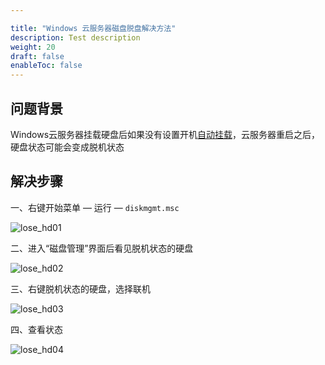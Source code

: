 ```yaml
---

title: "Windows 云服务器磁盘脱盘解决方法"
description: Test description
weight: 20
draft: false
enableToc: false
---
```


## 问题背景
Windows云服务器挂载硬盘后如果没有设置开机[自动挂载](https://docsv3.shanhe.com/storage/disk/manual/winos_auto_mount/winos_auto_mount/)，云服务器重启之后，硬盘状态可能会变成脱机状态

## 解决步骤

一、右键开始菜单 —  运行   —  `diskmgmt.msc`

![lose_hd01](../_images/lose_hd01.jpg)

二、进入“磁盘管理”界面后看见脱机状态的硬盘

![lose_hd02](../_images/lose_hd02.jpg)

三、右键脱机状态的硬盘，选择联机

![lose_hd03](../_images/lose_hd03.png)

四、查看状态

![lose_hd04](../_images/lose_hd04.jpg)